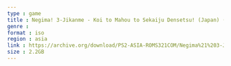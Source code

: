 ```yaml
---
type : game
title : Negima! 3-Jikanme - Koi to Mahou to Sekaiju Densetsu! (Japan) (Live-ban)
genre : 
format : iso
region : asia
link : https://archive.org/download/PS2-ASIA-ROMS321COM/Negima%21%203-Jikanme%20-%20Koi%20to%20Mahou%20to%20Sekaiju%20Densetsu%21%20%28Japan%29%20%28Live-ban%29.7z
size : 2.2GB
---
```


